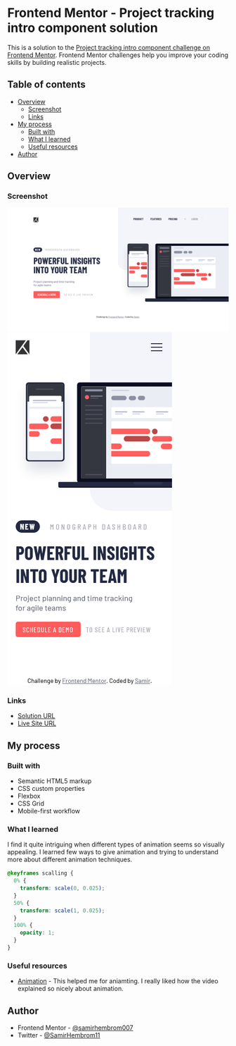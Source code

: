 # Frontend Mentor - Project tracking intro component solution

This is a solution to the [Project tracking intro component challenge on Frontend Mentor](https://www.frontendmentor.io/challenges/project-tracking-intro-component-5d289097500fcb331a67d80e). Frontend Mentor challenges help you improve your coding skills by building realistic projects.

## Table of contents

- [Overview](#overview)
  - [Screenshot](#screenshot)
  - [Links](#links)
- [My process](#my-process)
  - [Built with](#built-with)
  - [What I learned](#what-i-learned)
  - [Useful resources](#useful-resources)
- [Author](#author)

## Overview

### Screenshot

![](./images/ss1.png)
![](./images/ss2.png)

### Links

- [Solution URL](https://github.com/samirhembrom/Frontend-Mentor---Project-tracking-intro-component-solution)
- [Live Site URL](https://frontend-mentor-project-tracking-intro-component-solution.vercel.app/)

## My process

### Built with

- Semantic HTML5 markup
- CSS custom properties
- Flexbox
- CSS Grid
- Mobile-first workflow

### What I learned

I find it quite intriguing when different types of animation seems so visually appealing. I learned few ways to give animation and trying to understand more about different animation techniques.

```css
@keyframes scalling {
  0% {
    transform: scale(0, 0.025);
  }
  50% {
    transform: scale(1, 0.025);
  }
  100% {
    opacity: 1;
  }
}
```

### Useful resources

- [Animation](https://www.youtube.com/watch?v=zAbnlisUFZE&t=1s) - This helped me for aniamting. I really liked how the video explained so nicely about animation.

## Author

- Frontend Mentor - [@samirhembrom007](https://www.frontendmentor.io/profile/samirhembrom007)
- Twitter - [@SamirHembrom11](https://twitter.com/SamirHembrom11)
